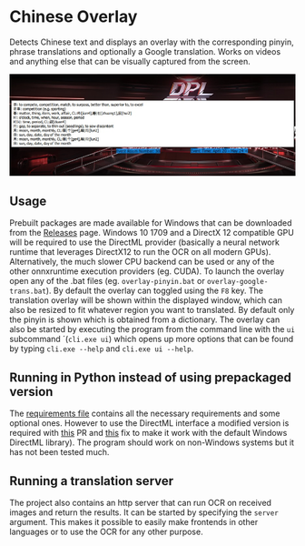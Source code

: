 # Chinese Overlay
Detects Chinese text and displays an overlay with the corresponding pinyin, phrase translations and optionally a Google translation. Works on videos and anything else that can be visually captured from the screen.

![](screenshots/douyu.jpg)

## Usage
Prebuilt packages are made available for Windows that can be downloaded from the [Releases](https://github.com/RobinKa/Chinese-Overlay/releases) page. Windows 10 1709 and a DirectX 12 compatible GPU will be required to use the DirectML provider (basically a neural network runtime that leverages DirectX12 to run the OCR on all modern GPUs). Alternatively, the much slower CPU backend can be used or any of the other onnxruntime execution providers (eg. CUDA).
To launch the overlay open any of the .bat files (eg. `overlay-pinyin.bat` or `overlay-google-trans.bat`). By default the overlay can toggled using the `F8` key. The translation overlay will be shown within the displayed window, which can also be resized to fit
whatever region you want to translated. By default only the pinyin is shown which is obtained from a dictionary.
The overlay can also be started by executing the program from the command line with the `ui` subcommand ´(`cli.exe ui`) which opens up more options that can be found by typing `cli.exe --help` and `cli.exe ui --help`.

## Running in Python instead of using prepackaged version
The [requirements file](/requirements.txt) contains all the necessary requirements and some optional ones. However to use the DirectML interface a modified version is required with [this](https://github.com/microsoft/onnxruntime/pull/3359) PR and [this](https://github.com/microsoft/onnxruntime/issues/3360) fix to make it work with the default Windows DirectML library). The program should work on non-Windows systems but it has not been tested much.

## Running a translation server
The project also contains an http server that can run OCR on received images and return the results. It can be started by specifying the `server` argument. This makes it possible to easily make frontends in other languages
or to use the OCR for any other purpose.